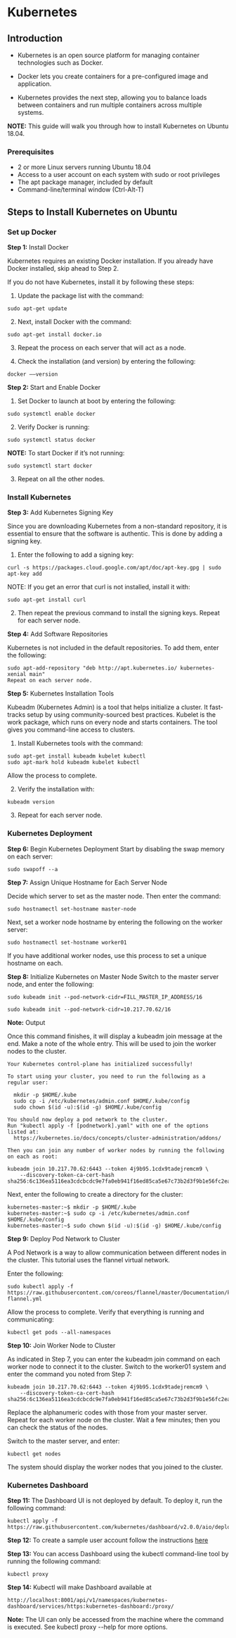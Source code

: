 # Kubernetes

## Introduction

* Kubernetes is an open source platform for managing container technologies such as Docker.

* Docker lets you create containers for a pre-configured image and application. 

* Kubernetes provides the next step, allowing you to balance loads between containers and run multiple containers across multiple systems.

**NOTE:** This guide will walk you through how to install Kubernetes on Ubuntu 18.04.

### Prerequisites
* 2 or more Linux servers running Ubuntu 18.04
* Access to a user account on each system with sudo or root privileges
* The apt package manager, included by default
* Command-line/terminal window (Ctrl-Alt-T)

## Steps to Install Kubernetes on Ubuntu

### Set up Docker

**Step 1:** Install Docker

Kubernetes requires an existing Docker installation. If you already have Docker installed, skip ahead to Step 2.

If you do not have Kubernetes, install it by following these steps:

1. Update the package list with the command:
```
sudo apt-get update
```
2. Next, install Docker with the command:
```
sudo apt-get install docker.io
```
3. Repeat the process on each server that will act as a node.

4. Check the installation (and version) by entering the following:
```
docker ––version
```

**Step 2:** Start and Enable Docker

1. Set Docker to launch at boot by entering the following:
```
sudo systemctl enable docker
```
2. Verify Docker is running:
```
sudo systemctl status docker
```
**NOTE:** To start Docker if it’s not running:
```
sudo systemctl start docker
```
3. Repeat on all the other nodes.

### Install Kubernetes

**Step 3:** Add Kubernetes Signing Key

Since you are downloading Kubernetes from a non-standard repository, it is essential to ensure that the software is authentic. This is done by adding a signing key.

1. Enter the following to add a signing key:
```
curl -s https://packages.cloud.google.com/apt/doc/apt-key.gpg | sudo apt-key add
```
NOTE: If you get an error that curl is not installed, install it with:
```
sudo apt-get install curl
```
2. Then repeat the previous command to install the signing keys. Repeat for each server node.

**Step 4:** Add Software Repositories

Kubernetes is not included in the default repositories. To add them, enter the following:
```
sudo apt-add-repository "deb http://apt.kubernetes.io/ kubernetes-xenial main"
Repeat on each server node.
```


**Step 5:** Kubernetes Installation Tools

Kubeadm (Kubernetes Admin) is a tool that helps initialize a cluster. It fast-tracks setup by using community-sourced best practices. Kubelet is the work package, which runs on every node and starts containers. The tool gives you command-line access to clusters.

1. Install Kubernetes tools with the command:
```
sudo apt-get install kubeadm kubelet kubectl
sudo apt-mark hold kubeadm kubelet kubectl
```
Allow the process to complete.

2. Verify the installation with:
```
kubeadm version
```
3. Repeat for each server node.

### Kubernetes Deployment

**Step 6:** Begin Kubernetes Deployment
Start by disabling the swap memory on each server:
```
sudo swapoff --a
```

**Step 7:** Assign Unique Hostname for Each Server Node 

Decide which server to set as the master node. Then enter the command:
```
sudo hostnamectl set-hostname master-node
```
Next, set a worker node hostname by entering the following on the worker server:
```
sudo hostnamectl set-hostname worker01
```
If you have additional worker nodes, use this process to set a unique hostname on each.

**Step 8:** Initialize Kubernetes on Master Node
Switch to the master server node, and enter the following:

`sudo kubeadm init --pod-network-cidr=FILL_MASTER_IP_ADDRESS/16`

```
sudo kubeadm init --pod-network-cidr=10.217.70.62/16
```

**Note:** Output

Once this command finishes, it will display a kubeadm join message at the end. Make a note of the whole entry. This will be used to join the worker nodes to the cluster.

```
Your Kubernetes control-plane has initialized successfully!

To start using your cluster, you need to run the following as a regular user:

  mkdir -p $HOME/.kube
  sudo cp -i /etc/kubernetes/admin.conf $HOME/.kube/config
  sudo chown $(id -u):$(id -g) $HOME/.kube/config

You should now deploy a pod network to the cluster.
Run "kubectl apply -f [podnetwork].yaml" with one of the options listed at:
  https://kubernetes.io/docs/concepts/cluster-administration/addons/

Then you can join any number of worker nodes by running the following on each as root:

kubeadm join 10.217.70.62:6443 --token 4j9b95.1cdx9tadejremcm9 \
    --discovery-token-ca-cert-hash sha256:6c136ea5116ea3cdcbcdc9e7fa0eb941f16ed85ca5e67c73b2d3f9b1e56fc2ea 
```


Next, enter the following to create a directory for the cluster:
```
kubernetes-master:~$ mkdir -p $HOME/.kube
kubernetes-master:~$ sudo cp -i /etc/kubernetes/admin.conf $HOME/.kube/config
kubernetes-master:~$ sudo chown $(id -u):$(id -g) $HOME/.kube/config
```


**Step 9:** Deploy Pod Network to Cluster

A Pod Network is a way to allow communication between different nodes in the cluster. This tutorial uses the flannel virtual network.

Enter the following:
```
sudo kubectl apply -f https://raw.githubusercontent.com/coreos/flannel/master/Documentation/kube-flannel.yml
```
Allow the process to complete.
Verify that everything is running and communicating:
```
kubectl get pods --all-namespaces
```


**Step 10:** Join Worker Node to Cluster

As indicated in Step 7, you can enter the kubeadm join command on each worker node to connect it to the cluster.
Switch to the worker01 system and enter the command you noted from Step 7:

```
kubeadm join 10.217.70.62:6443 --token 4j9b95.1cdx9tadejremcm9 \
    --discovery-token-ca-cert-hash sha256:6c136ea5116ea3cdcbcdc9e7fa0eb941f16ed85ca5e67c73b2d3f9b1e56fc2ea 
```

Replace the alphanumeric codes with those from your master server. Repeat for each worker node on the cluster. Wait a few minutes; then you can check the status of the nodes.

Switch to the master server, and enter:
```
kubectl get nodes
```
The system should display the worker nodes that you joined to the cluster.

### Kubernetes Dashboard

**Step 11:** The Dashboard UI is not deployed by default. To deploy it, run the following command:

```
kubectl apply -f https://raw.githubusercontent.com/kubernetes/dashboard/v2.0.0/aio/deploy/recommended.yaml
```

**Step 12:** To create a sample user account follow the instructions [here](https://github.com/kubernetes/dashboard/blob/master/docs/user/access-control/creating-sample-user.md#creating-sample-user)

**Step 13:** You can access Dashboard using the kubectl command-line tool by running the following command:

```
kubectl proxy
```

**Step 14:** Kubectl will make Dashboard available at 

```
http://localhost:8001/api/v1/namespaces/kubernetes-dashboard/services/https:kubernetes-dashboard:/proxy/
```

**Note:** The UI can only be accessed from the machine where the command is executed. See kubectl proxy --help for more options.
